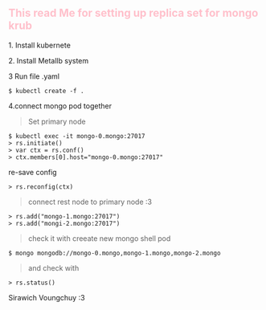 <h2 style="color: pink">This read Me for setting up replica set for mongo krub</h2>

<p style=""> 1. Install kubernete <p>
<p style=""> 2. Install Metallb system <p>
<p style=""> 3 Run file .yaml <p>
 
``` 
$ kubectl create -f .
``` 
<p>4.connect mongo pod together </p>

> Set primary node

```
$ kubectl exec -it mongo-0.mongo:27017
> rs.initiate()
> var ctx = rs.conf()
> ctx.members[0].host="mongo-0.mongo:27017"
```
<p>re-save config</p>

```
> rs.reconfig(ctx)
```
> connect rest node to primary node :3

```
> rs.add("mongo-1.mongo:27017")
> rs.add("mongi-2.mongo:27017")
```

> check it with creeate new mongo shell pod

```
$ mongo mongodb://mongo-0.mongo,mongo-1.mongo,mongo-2.mongo

```
> and check with

```
> rs.status()
```

Sirawich Voungchuy :3
